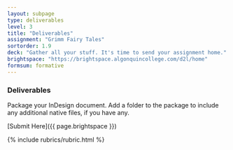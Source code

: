 ```yaml
---
layout: subpage
type: deliverables
level: 3
title: "Deliverables"
assignment: "Grimm Fairy Tales"
sortorder: 1.9
deck: "Gather all your stuff. It's time to send your assignment home."
brightspace: "https://brightspace.algonquincollege.com/d2l/home"
formsum: formative
---
```

### Deliverables

Package your InDesign document. Add a folder to the package to include any additional native files, if you have any.

[Submit Here]({{ page.brightspace }})

{% include rubrics/rubric.html %}
